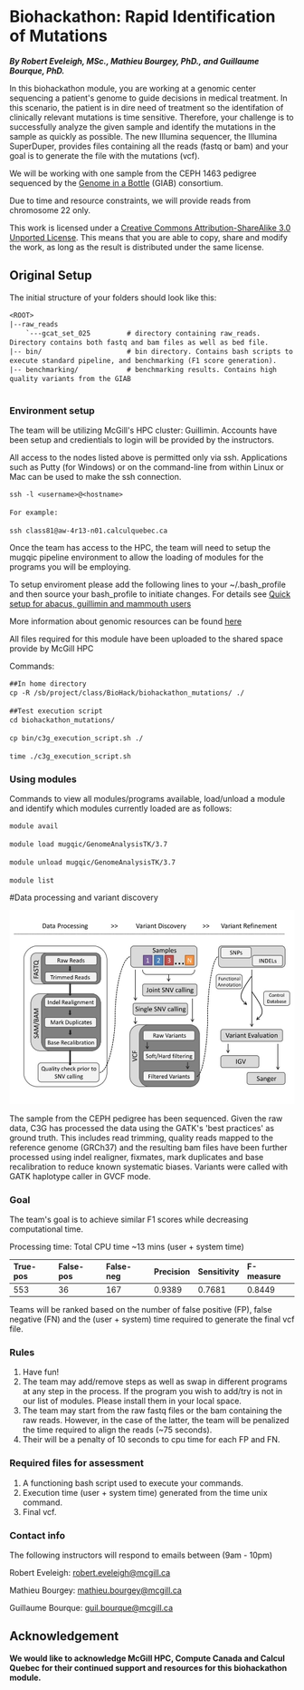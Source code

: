 # Biohackathon: Rapid Identification of Mutations
***By Robert Eveleigh, MSc., Mathieu Bourgey, PhD., and Guillaume Bourque, PhD.***

In this biohackathon module, you are working at a genomic center sequencing a patient's genome to guide decisions in medical treatment. In this scenario, the patient is in dire need of treatment so the identifation of clinically relevant mutations is time sensitive.  Therefore, your challenge is to successfully analyze the given sample and identify the mutations in the sample as quickly as possible.  The new Illumina sequencer, the Illumina SuperDuper, provides files containing all the reads (fastq or bam) and your goal is to generate the file with the mutations (vcf).

We will be working with one sample from the CEPH 1463 pedigree sequenced by the [Genome in a Bottle](http://jimb.stanford.edu/giab/) (GIAB) consortium.

Due to time and resource constraints, we will provide reads from chromosome 22 only.

This work is licensed under a [Creative Commons Attribution-ShareAlike 3.0 Unported License](http://creativecommons.org/licenses/by-sa/3.0/deed.en_US). This means that you are able to copy, share and modify the work, as long as the result is distributed under the same license.

## Original Setup

The initial structure of your folders should look like this:
```
<ROOT>
|--raw_reads
    `---gcat_set_025         # directory containing raw_reads. Directory contains both fastq and bam files as well as bed file.
|-- bin/                     # bin directory. Contains bash scripts to execute standard pipeline, and benchmarking (F1 score generation).
|-- benchmarking/            # benchmarking results. Contains high quality variants from the GIAB
    
```

### Environment setup
The team will be utilizing McGill's HPC cluster: Guillimin.  Accounts have been setup and credientials to login will be provided by the instructors.

All access to the nodes listed above is permitted only via ssh. Applications such as Putty (for Windows) or on the command-line from within Linux or Mac can be used to make the ssh connection.

```
ssh -l <username>@<hostname>

For example:

ssh class81@aw-4r13-n01.calculquebec.ca
```

Once the team has access to the HPC, the team will need to setup the mugqic pipeline environment to allow the loading of modules for the programs you will be employing.

To setup enviroment please add the following lines to your ~/.bash_profile and then source your bash_profile to initiate changes.
For details see [Quick setup for abacus, guillimin and mammouth users](https://bitbucket.org/mugqic/mugqic_pipelines#markdown-header-quick-setup-for-abacus-guillimin-and-mammouth-users)

More information about genomic resources can be found [here](https://bitbucket.org/mugqic/mugqic_pipelines#markdown-header-genomes)

All files required for this module have been uploaded to the shared space provide by McGill HPC

Commands:
```
##In home directory
cp -R /sb/project/class/BioHack/biohackathon_mutations/ ./

##Test execution script
cd biohackathon_mutations/

cp bin/c3g_execution_script.sh ./

time ./c3g_execution_script.sh
```

### Using modules 
Commands to view all modules/programs available, load/unload a module and identify which modules currently loaded are as follows:
```
module avail

module load mugqic/GenomeAnalysisTK/3.7 

module unload mugqic/GenomeAnalysisTK/3.7

module list 

```

#Data processing and variant discovery

![Data processing diagram](img/dnaseq_pipeline.jpg)
    
The sample from the CEPH pedigree has been sequenced. Given the raw data, C3G has processed the data using the GATK's 'best practices' as ground truth. This includes read trimming, quality reads mapped to the reference genome (GRCh37) and the resulting bam files have been further processed using indel realigner, fixmates, mark duplicates and base recalibration to reduce known systematic biases. Variants were called with GATK haplotype caller in GVCF mode.

### Goal

The team's goal is to achieve similar F1 scores while decreasing computational time.

Processing time: Total CPU time ~13 mins (user + system time)

| True-pos | False-pos | False-neg | Precision | Sensitivity | F-measure |
|:-------- |:--------- |:--------- |:--------- |:----------- |:--------- |
|553       |36         |167        |0.9389     |0.7681       |0.8449     |

Teams will be ranked based on the number of false positive (FP), false negative (FN) and the (user + system) time required to generate the final vcf file.  

### Rules
1. Have fun!
2. The team may add/remove steps as well as swap in different programs at any step in the process.  If the program you wish to add/try is not in our list of modules. Please install them in your local space.
3. The team may start from the raw fastq files or the bam containing the raw reads.  However, in the case of the latter, the team will be penalized the time required to align the reads (~75 seconds).
4. Their will be a penalty of 10 seconds to cpu time for each FP and FN.


### Required files for assessment
1. A functioning bash script used to execute your commands.
2. Execution time (user + system time) generated from the time unix command.
3. Final vcf.


### Contact info
The following instructors will respond to emails between (9am - 10pm)

Robert Eveleigh: robert.eveleigh@mcgill.ca

Mathieu Bourgey: mathieu.bourgey@mcgill.ca

Guillaume Bourque: guil.bourque@mcgill.ca

## Acknowledgement
**We would like to acknowledge McGill HPC, Compute Canada and Calcul Quebec for their continued support and resources for this biohackathon module.**